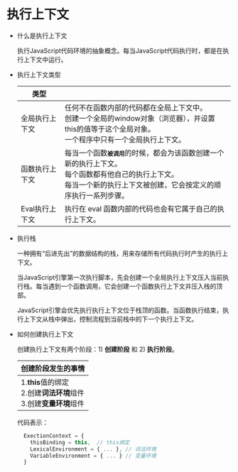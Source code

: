 # 执行上下文
- 什么是执行上下文

  执行JavaScript代码环境的抽象概念。每当JavaScript代码执行时，都是在执行上下文中运行。

- 执行上下文类型

  |  类型   |   |
  |  ----  | ---- |
  | 全局执行上下文 | 任何不在函数内部的代码都在全局上下文中。 <br>创建一个全局的window对象（浏览器），并设置this的值等于这个全局对象。<br>一个程序中只有一个全局执行上下文。 |
  | 函数执行上下文 |  每当一个函数<kbd>**被调用**</kbd>的时候，都会为该函数创建一个新的执行上下文。<br>每个函数都有他自己的执行上下文。<br>每当一个新的执行上下文被创建，它会按定义的顺序执行一系列步骤。 |
  | Eval执行上下文 | 执行在 eval 函数内部的代码也会有它属于自己的执行上下文。 |
     
- 执行栈

  一种拥有“后进先出”的数据结构的栈，用来存储所有代码执行时产生的执行上下文。
  
  当JavaScript引擎第一次执行脚本，先会创建一个全局执行上下文压入当前执行栈。每当遇到一个函数调用，它会创建一个函数执行上下文并压入栈的顶部。
  
  JavaScript引擎会优先执行执行上下文位于栈顶的函数。当函数执行结束，执行上下文从栈中弹出，控制流程到当前栈中的下一个执行上下文。
  
- 如何创建执行上下文

  创建执行上下文有两个阶段：1) **创建阶段** 和 2) **执行阶段**。

  | 创建阶段发生的事情 |
  | ------- |
  | 1.**this**值的绑定<br>2.创建**词法环境**组件<br>3.创建**变量环境**组件 |
  
  
  代码表示：
  ```javascript
    ExectionContext = {
      thisBinding = this,  // this绑定
      LexicalEnvironment = { ... }, // 词法环境
      VariableEnvironment = { ... } // 变量环境
    }
  ```

